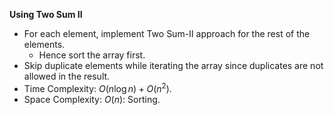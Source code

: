 **Using Two Sum II**
- For each element, implement Two Sum-II approach for the rest of the elements. 
  - Hence sort the array first. 
- Skip duplicate elements while iterating the array since duplicates are not allowed in the result. 
- Time Complexity: $O(n\log n) + O(n^2)$. 
- Space Complexity: $O(n)$: Sorting. 